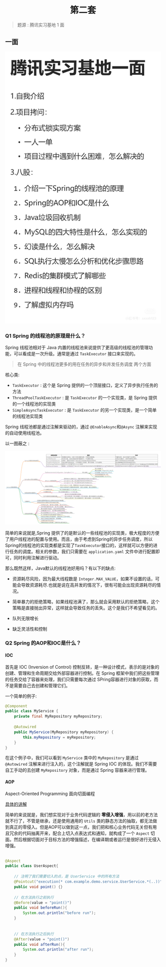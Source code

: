 # <center>第二套</center>

> 题源 : 腾讯实习基地 1 面


## 一面 
![P1](./assets/2-p1.jpg)


### Q1 Spring 的线程池的原理是什么？

Spring 线程池相对于 Java 内置的线程池来说提供了更高级的线程池的管理功能，可以看成是一次升级。通常是通过 `TaskExecutor` 接口来实现的。

> 在 Spring 中的线程池更多的用在任务的异步和并发任务调度 两个方面

核心类:

- `TaskExecutor` : 这个是 Spring 提供的一个顶层接口，定义了异步执行任务的方法
- `ThreadPoolTaskExecutor` : 是 `TaskExecutor` 的一个实现类，是 Spring 提供的一个线程池的实现类
- `SimpleAsyncTaskExecutor` : 是 `TaskExecutor` 的另一个实现类，是一个简单的线程池实现类

Spring 线程池都是通过注解来驱动的，通过 `@EnableAsync`和`@Async` 注解来实现的自动使用线程池。

以一图蔽之 :

![P2](./assets/2-p3.png)


简单的来说就是,Spring 提供了的是默认的一些线程池的实现类，极大程度的方便了用户线程池的配置与使用。而且，由于考虑到Spring的异步任务调度，所以Spring的线程池的实现类都是实现了`TaskExecutor`接口的，这样就可以方便的进行任务的调度。相关的参数，我们只需要在 `application.yaml`
文件中进行配置即可，同时利用注解进行驱动。 

那么既然这样，Java默认的线程池好用吗？有以下的缺点:

- 资源耗尽风险，因为最大线程数是 `Integer.MAX_VALUE`，如果不设置的话，可能会导致资源耗尽.也就是说在高并发的情况下，很有可能会出现资源耗尽的情况。

- 简单暴力的拒绝策略，如果线程池满了，那么就会采用默认的拒绝策略，这个策略是直接抛出异常，这样就会导致任务的丢失。这个是我们不希望看见的。

- 队列无限增长
- 缺乏灵活性和控制

### Q2 Spring 的AOP和IOC是什么？


#### IOC 
首先是 IOC (Inversion of Control) 控制反转，是一种设计模式，表示的是对象的创建、管理和生命周期交给外部容器进行控制。在 Spring 框架中我们把这些管理的任务交给了容器来处理，我们只需要每次通过 SPring容器进行对象的获取，而不是需要自己去创建和管理它们。

一个简单的例子:
```java
@Component
public class MyService {
    private final MyRepository myRepository;

    @Autowired
    public MyService(MyRepository myRepository) {
        this.myRepository = myRepository;
    }
}
```

在这个例子中，我们可以看到 `MyService` 类中的 `MyRepository` 是通过 `@Autowired` 注解来进行注入的，这个注解就是 Spring IOC 的体现。我们不需要自工手动的去创建 `MyRepository` 对象，而是通过 Spring 容器来进行管理。

#### AOP

Aspect-Oriented Programming 面向切面编程

[具体的讲解](https://www.zhihu.com/question/344440064/answer/2518464038?utm_psn=1875174507670552577)


简单的来说就是，我们想实现对于业务代码逻辑的 **零侵入增强**，用以前的老方法就不行了，不管是继承，还是使用通用的 `Utils` 类的静态方法的抽取，都无法做到真正的零侵入。但是AOP可以做到这一点，我们把和核心业务代码无关但有用且冗余的代码抽离开来，配合上切入点表达式和通知，就构成了一个 `Aspect` 切面。然后根据切面对于目标方法的增强描述，在编译期或者运行是很好进行无侵入增强。


```java

@Aspect
public class UserAspect{

    // 注明了我们需要切入的点，是 UserService 中的所有方法 
    @Pointcut("execution(* com.example.demo.service.UserService.*(..))")
    public void point() {}
    
    // 在方法执行之前执行
    @Before(value = "point()")
    public void beforeRun(){
        System.out.println("before run");
    }


    // 在方法执行之后执行
    @After(value = "point()")
    public void afterRun(){
        System.out.println("after run");
    }
}
```



